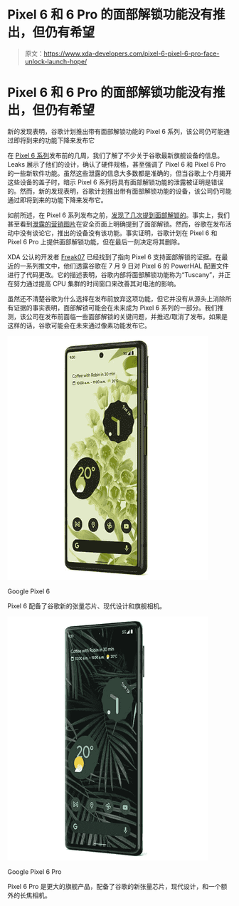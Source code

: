 # Pixel 6 和 6 Pro 的面部解锁功能没有推出，但仍有希望

> 原文：<https://www.xda-developers.com/pixel-6-pixel-6-pro-face-unlock-launch-hope/>

# Pixel 6 和 6 Pro 的面部解锁功能没有推出，但仍有希望

新的发现表明，谷歌计划推出带有面部解锁功能的 Pixel 6 系列，该公司仍可能通过即将到来的功能下降来发布它

在 [Pixel 6 系列](https://www.xda-developers.com/google-pixel-6/)发布前的几周，我们了解了不少关于谷歌最新旗舰设备的信息。Leaks 展示了他们的设计，确认了硬件规格，甚至强调了 Pixel 6 和 Pixel 6 Pro 的一些新软件功能。虽然这些泄露的信息大多数都是准确的，但当谷歌上个月揭开这些设备的盖子时，暗示 Pixel 6 系列将具有面部解锁功能的泄露被证明是错误的。然而，新的发现表明，谷歌计划推出带有面部解锁功能的设备，该公司仍可能通过即将到来的功能下降来发布它。

如前所述，在 Pixel 6 系列发布之前，[发现了几次提到面部解锁的](https://www.xda-developers.com/massive-google-pixel-6-pro-leak/)。事实上，我们甚至看到[泄露的营销图片](https://www.xda-developers.com/pixel-6-support-facial-recognition-pixel-stand/)在安全页面上明确提到了面部解锁。然而，谷歌在发布活动中没有谈论它，推出的设备没有该功能。事实证明，谷歌计划在 Pixel 6 和 Pixel 6 Pro 上提供面部解锁功能，但在最后一刻决定将其删除。

XDA 公认的开发者 [Freak07](https://forum.xda-developers.com/m/freak07.3428502/) 已经找到了指向 Pixel 6 支持面部解锁的证据。在最近的一系列推文中，他们透露谷歌在 7 月 9 日对 Pixel 6 的 PowerHAL 配置文件进行了代码更改。它的描述表明，谷歌内部将面部解锁功能称为“Tuscany”，并正在努力通过提高 CPU 集群的时间窗口来改善其对电池的影响。

虽然还不清楚谷歌为什么选择在发布前放弃这项功能，但它并没有从源头上消除所有证据的事实表明，面部解锁可能会在未来成为 Pixel 6 系列的一部分。我们推测，该公司在发布前面临一些面部解锁的关键问题，并推迟/取消了发布。如果是这样的话，谷歌可能会在未来通过像素功能发布它。

 <picture>![The Pixel 6 comes with Google's new Tensor chip, a modern design, and flagship cameras.](img/7343f77af84019bd24844d3d2e495f29.png)</picture> 

Google Pixel 6

Pixel 6 配备了谷歌新的张量芯片、现代设计和旗舰相机。

 <picture>![The Pixel 6 Pro is the larger sibling that comes with Google's new Tensor chip, a modern design, and an extra telephoto camera.](img/5c825565a61d24d571df294787f045fc.png)</picture> 

Google Pixel 6 Pro

Pixel 6 Pro 是更大的旗舰产品，配备了谷歌的新张量芯片，现代设计，和一个额外的长焦相机。